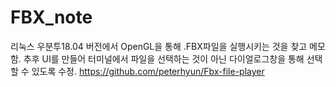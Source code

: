 # FBX_note
리눅스 우분투18.04 버전에서 OpenGL을 통해 .FBX파일을 실행시키는 것을 찾고 메모함.
추후 UI를 만들어 터미널에서 파일을 선택하는 것이 아닌 다이얼로그창을 통해 선택할 수 있도록 수정.
https://github.com/peterhyun/Fbx-file-player 
